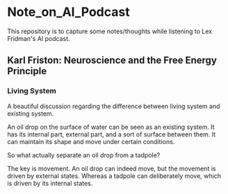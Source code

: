 # Note_on_AI_Podcast

This repository is to capture some notes/thoughts while listening to Lex Fridman's AI podcast.

## Karl Friston: Neuroscience and the Free Energy Principle

### Living System

A beautiful discussion regarding the difference between living system and existing system.  

An oil drop on the surface of water can be seen as an existing system. It has its internal part,
external part, and a sort of surface between them. It can maintain its shape and move under certain conditions.  

So what actually separate an oil drop from a tadpole?

The key is movement. An oil drop can indeed move, but the movement is driven by external states. 
Whereas a tadpole can deliberately move, which is driven by its internal states. 